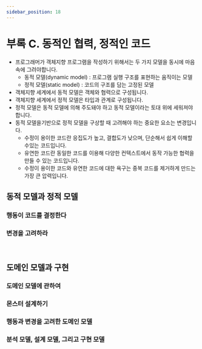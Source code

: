 ```yaml
---
sidebar_position: 18
---
```


# 부록 C. 동적인 협력, 정적인 코드

- 프로그래머가 객체지향 프로그램을 작성하기 위해서는 두 가지 모델을 동시에 마음 속에 그려야합니다.
  - 동적 모델(dynamic model) : 프로그램 실행 구조를 표현하는 움직이는 모델
  - 정적 모델(static model) : 코드의 구조를 담는 고정된 모델
- 객체지향 세계에서 동적 모델은 객체와 협력으로 구성됩니다.
- 객체지향 세계에서 정적 모델은 타입과 관계로 구성됩니다.
- 정적 모델은 동적 모델에 의해 주도돼야 하고 동적 모델이라는 토대 위에 세워져야 합니다.
- 동적 모델을기반으로 정적 모델을 구상할 때 고려해야 하는 중요한 요소는 변경입니다.
  - 수정이 용이한 코드란 응집도가 높고, 결합도가 낮으며, 단순해서 쉽게 이해할 수있는 코드입니다.
  - 유연한 코드란 동일한 코드를 이용해 다양한 컨텍스트에서 동작 가능한 협력을 만들 수 있는 코드입니다.
  - 수정이 용이한 코드와 유연한 코드에 대한 욕구는 중복 코드를 제거하게 만드는 가장 큰 압력입니다.

## 동적 모델과 정적 모델

### 행동이 코드를 결정한다

### 변경을 고려하라

<br/>

## 도메인 모델과 구현

### 도메인 모델에 관하여

### 몬스터 설계하기

### 행동과 변경을 고려한 도메인 모델

### 분석 모델, 설계 모델, 그리고 구현 모델
